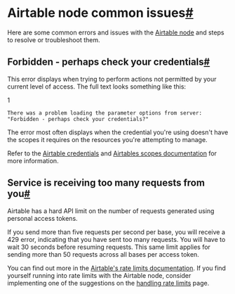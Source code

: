 [](https://github.com/n8n-io/n8n-docs/edit/main/docs/integrations/builtin/app-nodes/n8n-nodes-base.airtable/common-issues.md "Edit this page")

# Airtable node common issues[#](#airtable-node-common-issues "Permanent link")

Here are some common errors and issues with the [Airtable node](../) and steps to resolve or troubleshoot them.

## Forbidden - perhaps check your credentials[#](#forbidden-perhaps-check-your-credentials "Permanent link")

This error displays when trying to perform actions not permitted by your current level of access. The full text looks something like this:

1

`There was a problem loading the parameter options from server: "Forbidden - perhaps check your credentials?"`

The error most often displays when the credential you're using doesn't have the scopes it requires on the resources you're attempting to manage.

Refer to the [Airtable credentials](../../../credentials/airtable/) and [Airtables scopes documentation](https://airtable.com/developers/web/api/scopes) for more information.

## Service is receiving too many requests from you[#](#service-is-receiving-too-many-requests-from-you "Permanent link")

Airtable has a hard API limit on the number of requests generated using personal access tokens.

If you send more than five requests per second per base, you will receive a 429 error, indicating that you have sent too many requests. You will have to wait 30 seconds before resuming requests. This same limit applies for sending more than 50 requests across all bases per access token.

You can find out more in the [Airtable's rate limits documentation](https://airtable.com/developers/web/api/rate-limits). If you find yourself running into rate limits with the Airtable node, consider implementing one of the suggestions on the [handling rate limits](../../../rate-limits/) page.